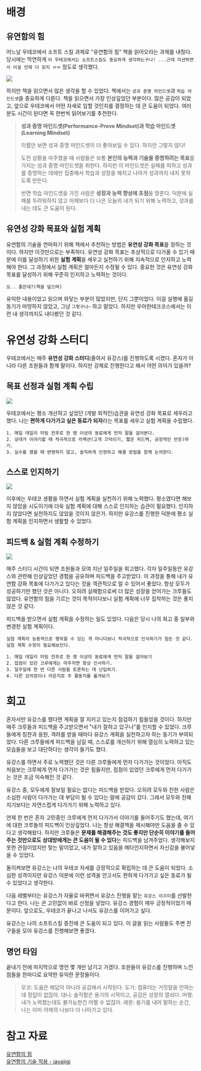 # 배경

## 유연함의 힘

어느날 우테코에서 소프트 스킬 과제로 "유연함의 힘" 책을 읽어오라는 과제를 내줬다. 당시에는 막연하게 `아 우테코에서는 소프트스킬도 중요하게 생각하는구나! ...근데 미션하면서 이걸 언제 다 읽지 ㅠㅠ` 정도로 생각했다.

![](https://i.imgur.com/jePFh7U.png)

하지만 책을 읽으면서 많은 생각을 할 수 있었다. 책에서는 `성과 증명 마인드셋`과 `학습 마인드셋`을 중요하게 다룬다. 책을 읽으면서 가장 인상깊었던 부분이다. 많은 공감이 되었고, 앞으로 우테코에서 어떤 자세로 임할 것인지를 결정하는 데 큰 도움이 되었다. 여러분도 시간이 된다면 꼭 한번씩 읽어보기를 추천한다.

> **성과 증명 마인드셋(Performance-Prove Mindset)과 학습 마인드셋(Learning Mindset)**
>
> 이름만 보면 성과 증명 마인드셋이 더 좋아보일 수 있다. 하지만 그렇지 않다!
>
> 도전 상황을 마주했을 때 사람들은 보통 **본인의 능력과 기술을 증명하려는 목표**를 가지는 성과 증명 마인드셋을 취한다. 하지만 이 마인드셋은 실패를 피하고 성과를 증명하는 데에만 집중해서 학습과 성장을 해치고 나아가 성과까지 내지 못하도록 만든다.
>
> 반면 학습 마인드셋을 가진 사람은 **성장과 능력 향상에 초점**을 맞춘다. 덕분에 실패를 두려워하지 않고 어제보다 더 나은 오늘의 내가 되기 위해 노력하고, 성과를 내는 데도 큰 도움이 된다.

## 유연성 강화 목표와 실험 계획

유연함의 기술을 연마하기 위해 책에서 추천하는 방법은 **유연성 강화 목표**를 정하는 것이다. 하지만 이것만으로는 부족하다. 유연성 강화 목표는 추상적으로 다가올 수 있기 때문에 이를 달성하기 위한 **실험 계획**을 세우고 실천하기 위해 지속적으로 인지하고 노력해야 한다. 그 과정에서 실험 계획은 얼마든지 수정될 수 있다. 중요한 것은 유연성 강화 목표를 달성하기 위해 꾸준히 인지하고 노력하는 것이다.

`오.. 좋은데?(책을 덮으며)`

유익한 내용이었고 읽으며 와닿는 부분이 많았지만, 단지 그뿐이었다. 이걸 실행에 옮길 동기가 마땅하지 않았고, 그냥 `그렇구나~` 하고 말았다. 하지만 우아한테크코스에서는 이런 내 생각까지도 내다봤던 것 같다.

# 유연성 강화 스터디

우테코에서는 매주 **유연성 강화 스터디**(줄여서 유강스)를 진행하도록 시켰다. 혼자가 아니라 다른 조원들과 함께 말이다. 하지만 강제로 진행한다고 해서 어떤 의미가 있을까?

## 목표 선정과 실험 계획 수립

![](https://i.imgur.com/z7XEgaG.png)

우테코에서는 평소 개선하고 싶었던 (개발 외적인)습관을 유연성 강화 목표로 세우라고 했다. 나는 **편하게 다가가고 싶은 동료가 되자**라는 목표를 세우고 실험 계획을 수립했다.

```
1. 매일 데일리 미팅 전후로 한 명 이상의 동료에게 먼저 말을 걸어본다.
2. 상대가 이야기할 때 적극적으로 리액션(고개 끄덕이기, 짧은 피드백, 긍정적인 반응)하기.
3. 실수를 했을 때 변명하지 않고, 솔직하게 인정하고 해결 방법을 함께 논의한다.
```

## 스스로 인지하기

![](https://i.imgur.com/IY6P99O.png)

이후에는 우테코 생활을 하면서 실험 계획을 실천하기 위해 노력했다. 평소였다면 해보지 않았을 시도이기에 더욱 실험 계획에 대해 스스로 인지하는 습관이 필요했다. 인지하지 않았다면 실천하지도 않았을 것이지 않은가. 하지만 유강스를 진행한 덕분에 평소 실험 계획을 인지하면서 생활할 수 있었다.

## 피드백 & 실험 계획 수정하기

![](https://i.imgur.com/H7EwUju.png)

매주 스터디 시간이 되면 조원들과 모여 지난 일주일을 회고했다. 각자 일주일동안 유강스와 관련해 인상깊었던 경험을 공유하며 피드백을 주고받았다. 이 과정을 통해 내가 유연함 강화 목표에 다가가고 있다는 것을 객관적으로 알 수 있어서 좋았다. 항상 모두가 성공하기만 했던 것은 아니다. 오히려 실패함으로써 더 많은 성장을 얻어가는 크루들도 많았다. 유연함의 힘을 기르는 것이 목적이다보니 실험 계획에 너무 집착하는 것은 좋지 않은 것 같다.

피드백을 받으면서 실험 계획을 수정하는 일도 있었다. 다음은 당시 나의 회고 중 일부와 변경한 실험 계획이다.

```
실험 계획이 능동적으로 행위할 수 있는 게 아니다보니 적극적으로 인식하기가 힘든 것 같다. 실험 계획 수정이 필요해보인다.
```

```
1. 매일 데일리 미팅 전후로 한 명 이상의 동료에게 먼저 말을 걸어보기
2. 접점이 있던 크루에게는 마주치면 항상 인사하기.
3. 일주일에 한 번 다른 사람들 토론하는 데 난입하기.
4. 다른 강의장이나 라운지로 주 활동지를 옮겨보기
```

# 회고

혼자서만 유강스를 했다면 계획을 잘 지키고 있는지 점검하기 힘들었을 것이다. 하지만 매주 크루들과 피드백을 주고받으면서 "내가 잘하고 있구나"를 인지할 수 있었다. 크루들에게 칭찬과 응원, 격려를 받을 때마다 유강스 계획을 실천하고자 하는 동기가 부여되었다. 다른 크루들에게 피드백을 남길 때, 스스로를 개선하기 위해 열심히 노력하고 있는 모습들을 보고 대단하다는 생각이 들기도 했다.

유강스를 하면서 주로 노력했던 것은 다른 크루들에게 먼저 다가가는 것이었다. 아직도 처음보는 크루에게 먼저 다가가는 것은 힘들지만, 접점이 있었던 크루에게 먼저 다가가는 것은 조금 익숙해진 것 같다.

유강스 중, 모두에게 잘보일 필요는 없다는 피드백을 받았다. 오히려 모두와 친한 사람은 소심한 사람이 다가가는 데 부담이 될 수 있다는 말에 공감이 갔다. 그래서 모두와 친해지기보다는 자연스럽게 다가가기 위해 노력하고 있다.

언제 한 번은 혼자 고민중인 크루에게 먼저 다가가서 이야기를 들어주기도 했는데, 여기에 대한 크루들의 피드백이 인상깊었다. 나는 항상 해결책을 제시해야만 도움을 줄 수 있다고 생각해왔다. 하지만 크루들은 **문제를 해결해주는 것도 좋지만 단순히 이야기를 들어주는 것만으로도 상대방에게는 큰 도움이 될 수 있다**는 피드백을 남겨주었다. 생각해보지 못한 관점이었지만 맞는 말이었고, 내가 잘하고 있음을 메타인지하면서 자신감을 불어넣을 수 있었다.

돌이켜보면 유강스는 나의 우테코 자세를 긍정적으로 확립하는 데 큰 도움이 되었다. 소심한 성격이지만 유강스 덕분에 이런 성격을 안고서도 편하게 다가가고 싶은 동료가 될 수 있었다고 생각한다.

다음 레벨부터는 유강스가 자율로 바뀌면서 유강스 진행을 맡는 `유강스 이끄미`를 선발한다고 한다. 나는 큰 고민없이 바로 신청을 넣었다. 유강스 경험이 매우 긍정적이었기 때문이다. 앞으로도, 우테코가 끝나고 나서도 유강스를 이어가고 싶다.

유강스는 나의 소프트스킬 증진에 큰 도움이 되고 있다. 이 글을 읽는 사람들도 주변 친구들을 모아 유강스를 진행해보면 좋겠다.

## 명언 타임

끝내기 전에 마지막으로 명언 몇 개만 남기고 가겠다. 조원들이 유강스를 진행하며 느낀 점들을 한마디로 요약한 유익한 문장들이다.

> 모코: 도움은 해답이 아니라 공감에서 시작된다.
> 도기: 컴퓨터는 거짓말을 안하는데 정답이 없잖아.
> 대니: 솔직함은 용기의 시작이고, 공감은 성장의 열쇠다.
> 머랭: 내가 노력했는데도 불가능한건 어쩔 수 없잖아.
> 레몬: 용기를 내어 말하는 순간, 나는 이미 어제의 나보다 더 나아가고 있다.

# 참고 자료

[유연함의 힘](https://product.kyobobook.co.kr/detail/S000201934391)  
[유연함의 기술 적용 - javajigi](https://brunch.co.kr/@javajigi/45)
